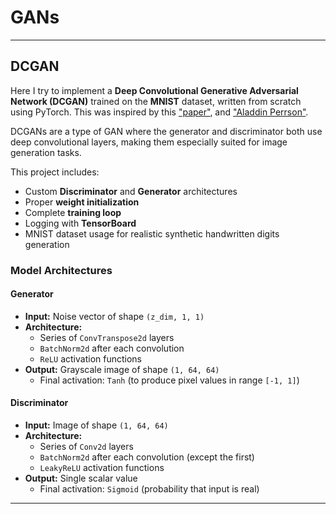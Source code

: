 # GANs
---
## DCGAN

Here I try to implement a **Deep Convolutional Generative Adversarial Network (DCGAN)** trained on the **MNIST** dataset, written from scratch using PyTorch. This was inspired by this ["paper"](https://arxiv.org/abs/1511.06434), and ["Aladdin Perrson"](https://youtu.be/IZtv9s_Wx9I?feature=shared).

DCGANs are a type of GAN where the generator and discriminator both use deep convolutional layers, making them especially suited for image generation tasks.

This project includes:
- Custom **Discriminator** and **Generator** architectures
- Proper **weight initialization**
- Complete **training loop**
- Logging with **TensorBoard**
- MNIST dataset usage for realistic synthetic handwritten digits generation

### Model Architectures

#### Generator

- **Input:** Noise vector of shape `(z_dim, 1, 1)`
- **Architecture:**
  - Series of `ConvTranspose2d` layers
  - `BatchNorm2d` after each convolution
  - `ReLU` activation functions
- **Output:** Grayscale image of shape `(1, 64, 64)`
  - Final activation: `Tanh` (to produce pixel values in range `[-1, 1]`)

#### Discriminator

- **Input:** Image of shape `(1, 64, 64)`
- **Architecture:**
  - Series of `Conv2d` layers
  - `BatchNorm2d` after each convolution (except the first)
  - `LeakyReLU` activation functions
- **Output:** Single scalar value
  - Final activation: `Sigmoid` (probability that input is real)
---
